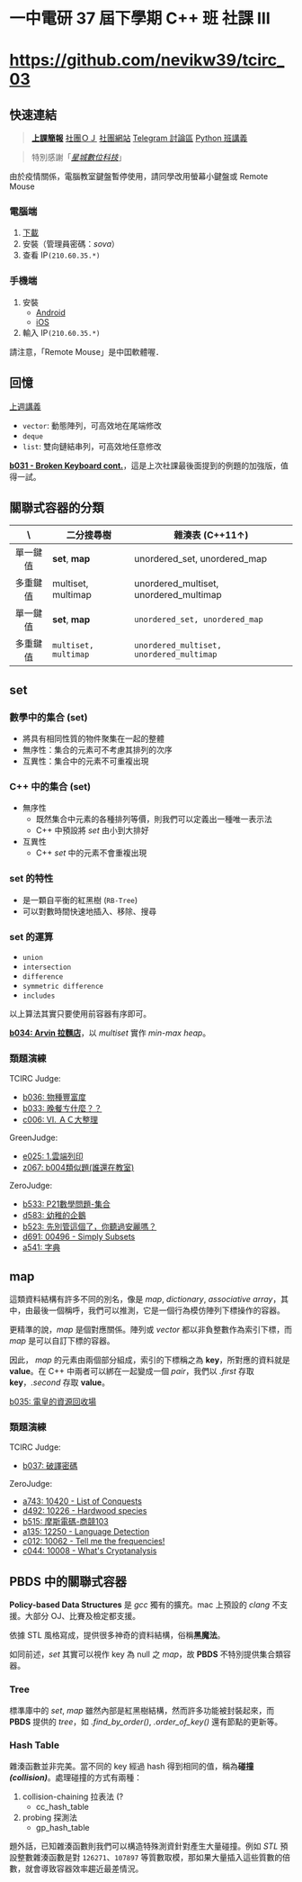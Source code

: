 # 一中電研 37 屆下學期 C++ 班 社課 Ⅲ
# https://github.com/nevikw39/tcirc_03

## 快速連結

> **[上課簡報](https://www.icloud.com/keynote/0FTWiX1kLnyxpK2Q4VdlOxnsQ#tcirc_03)**
> [社團ＯＪ](https://judge.tcirc.tw)
> [社團網站](https://tcirc.tw)
> [Telegram 討論區](https://t.me/joinchat/KUNytVBKySskb35M4TdOig)
> [Python 班講義](hackmd.io/@RucKuo/Circ-Python)

> 特別感謝「*[星城數位科技](http://xincastle.com/)*」

由於疫情關係，電腦教室鍵盤暫停使用，請同學改用螢幕小鍵盤或 Remote Mouse

### 電腦端
1. [下載](https://www.remotemouse.net/downloads/RemoteMouse.exe)
2. 安裝（管理員密碼：*sova*）
3. 查看 IP`(210.60.35.*)`

### 手機端
1. 安裝
    - [Android](https://play.google.com/store/apps/details?id=com.hungrybolo.remotemouseandroid)
    - [iOS](https://itunes.apple.com/app/id385894596?mt=8)
2. 輸入 IP`(210.60.35.*)`

請注意，「Remote Mouse」是中囯軟體喔．

## 回憶
[上週講義](https://github.com/nevikw39/tcirc_02)
- `vector`: 動態陣列，可高效地在尾端修改
- `deque`
- `list`: 雙向鏈結串列，可高效地任意修改

**[b031 - Broken Keyboard cont.](https://judge.tcirc.tw/ShowProblem?problemid=b031)**，這是上次社課最後面提到的例題的加強版，值得一試。

## 關聯式容器的分類
\      |      二分搜尋樹     | 雜湊表 (C++11↑)
:-----:|-------------------|---
單一鍵值 | **set**, **map** | unordered_set, unordered_map
多重鍵值 | multiset, multimap| unordered_multiset, unordered_multimap
單一鍵值 | **set**, **map** | `unordered_set, unordered_map`
多重鍵值 | `multiset, multimap`| `unordered_multiset, unordered_multimap`

## set
### 數學中的集合 (set)
- 將具有相同性質的物件聚集在一起的整體
- 無序性：集合的元素可不考慮其排列的次序
- 互異性：集合中的元素不可重複出現
### C++ 中的集合 (set)
- 無序性
    * 既然集合中元素的各種排列等價，則我們可以定義出一種唯一表示法
    * C++ 中預設將 *set* 由小到大排好
- 互異性
    * C++ *set* 中的元素不會重複出現
### set 的特性
- 是一顆自平衡的紅黑樹 (`RB-Tree`)
- 可以對數時間快速地插入、移除、搜尋

### set 的運算
- `union`
- `intersection`
- `difference`
- `symmetric difference`
- `includes`

以上算法其實只要使用前容器有序即可。

**[b034: Arvin 拉麵店](https://judge.tcirc.tw/ShowProblem?problemid=b034)**，以 *multiset* 實作 *min-max heap*。

### 類題演練
TCIRC Judge:
- [b036: 物種豐富度](https://judge.tcirc.tw/ShowProblem?problemid=b036)
- [b033: 晚餐ㄘ什麼？？](https://judge.tcirc.tw/ShowProblem?problemid=b033)
- [c006: Ⅵ. ＡＣ大整理](https://judge.tcirc.tw/ShowProblem?problemid=c006)

GreenJudge:
- [e025: 1.雲端列印](http://www.tcgs.tc.edu.tw:1218/ShowProblem?problemid=e025)
- [z067: b004類似題(誰還在教室)](http://www.tcgs.tc.edu.tw:1218/ShowProblem?problemid=z067)

ZeroJudge:
- [b533: P21數學問題-集合](https://zerojudge.tw/ShowProblem?problemid=b533)
- [d583: 幼稚的企鵝](https://zerojudge.tw/ShowProblem?problemid=d583)
- [b523: 先別管這個了，你聽過安麗嗎？](https://zerojudge.tw/ShowProblem?problemid=b523)
- [d691: 00496 - Simply Subsets](https://zerojudge.tw/ShowProblem?problemid=d691)
- [a541: 字典](https://zerojudge.tw/ShowProblem?problemid=a541)

## map
這類資料結構有許多不同的別名，像是 *map*, *dictionary*, *associative array*，其中，由最後一個稱呼，我們可以推測，它是一個行為模仿陣列下標操作的容器。

更精準的說，*map* 是個對應關係。陣列或 *vector* 都以非負整數作為索引下標，而 *map* 是可以自訂下標的容器。

因此， *map* 的元素由兩個部分組成，索引的下標稱之為 **key**，所對應的資料就是 **value**。在 C++ 中兩者可以綁在一起變成一個 *pair*，我們以 *.first* 存取 **key**，*.second* 存取 **value**。

[b035: 電皇的資源回收場](https://judge.tcirc.tw/ShowProblem?problemid=b035)

### 類題演練
TCIRC Judge:
- [b037: 破譯密碼](https://judge.tcirc.tw/ShowProblem?problemid=b037)

ZeroJudge:
- [a743: 10420 - List of Conquests](https://zerojudge.tw/ShowProblem?problemid=a743)
- [d492: 10226 - Hardwood species](https://zerojudge.tw/ShowProblem?problemid=d492)
- [b515: 摩斯電碼-商競103](https://zerojudge.tw/ShowProblem?problemid=b515)
- [a135: 12250 - Language Detection](https://zerojudge.tw/ShowProblem?problemid=a135)
- [c012: 10062 - Tell me the frequencies!](https://zerojudge.tw/ShowProblem?problemid=c012)
- [c044: 10008 - What's Cryptanalysis](https://zerojudge.tw/ShowProblem?problemid=c044)

## PBDS 中的關聯式容器
**Policy-based Data Structures** 是 *gcc* 獨有的擴充。mac 上預設的 *clang* 不支援。大部分 OJ、比賽及檢定都支援。

依據 STL 風格寫成，提供很多神奇的資料結構，俗稱**黑魔法**。

如同前述，*set* 其實可以視作 key 為 null 之 *map*，故 **PBDS** 不特別提供集合類容器。

### Tree

標準庫中的 *set*, *map* 雖然內部是紅黑樹結構，然而許多功能被封裝起來，而 **PBDS** 提供的 *tree*，如 *.find_by_order()*, *.order_of_key()* 還有節點的更新等。

### Hash Table
雜湊函數並非完美。當不同的 key 經過 hash 得到相同的值，稱為**碰撞 _(collision)_**。處理碰撞的方式有兩種：

1. collision-chaining 拉表法 (?
    - cc_hash_table
2. probing 探測法
    - gp_hash_table

題外話，已知雜湊函數則我們可以構造特殊測資針對產生大量碰撞。例如 *STL* 預設整數雜湊函數是對 `126271`、`107897` 等質數取模，那如果大量插入這些質數的倍數，就會導致容器效率趨近最差情況。
